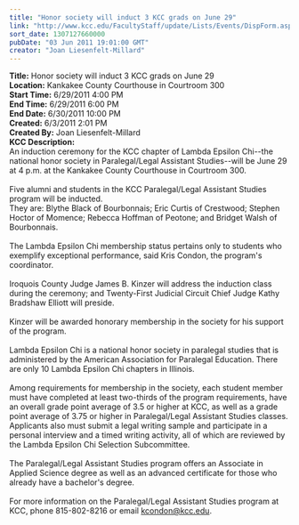```yaml
---
title: "Honor society will induct 3 KCC grads on June 29"
link: "http://www.kcc.edu/FacultyStaff/update/Lists/Events/DispForm.aspx?ID=91"
sort_date: 1307127660000
pubDate: "03 Jun 2011 19:01:00 GMT"
creator: "Joan Liesenfelt-Millard"
---
```


<div><b>Title:</b> Honor society will induct 3 KCC grads on June 29</div>
<div><b>Location:</b> Kankakee County Courthouse in Courtroom 300</div>
<div><b>Start Time:</b> 6/29/2011 4:00 PM</div>
<div><b>End Time:</b> 6/29/2011 6:00 PM</div>
<div><b>End Date:</b> 6/30/2011 10:00 PM</div>
<div><b>Created:</b> 6/3/2011 2:01 PM</div>
<div><b>Created By:</b> Joan Liesenfelt-Millard</div>
<div><b>KCC Description:</b> <div class=ExternalClass3097A5D1142A44C49C48C73C0D08866F>
<div>An induction ceremony for the KCC chapter of Lambda Epsilon Chi--the national honor society in Paralegal/Legal Assistant Studies--will be June 29 at 4 p.m. at the Kankakee County Courthouse in Courtroom 300.<br>    </div>
<div>Five alumni and students in the KCC Paralegal/Legal Assistant Studies program will be inducted.<br></div>
<div>They are: Blythe Black of Bourbonnais; Eric Curtis of Crestwood; Stephen Hoctor of Momence; Rebecca Hoffman of Peotone; and Bridget Walsh of Bourbonnais.<br>    </div>
<div>The Lambda Epsilon Chi membership status pertains only to students who exemplify exceptional performance, said Kris Condon, the program's coordinator.<br>    </div>
<div>Iroquois County Judge James B. Kinzer will address the induction class during the ceremony; and Twenty-First Judicial Circuit Chief Judge Kathy Bradshaw Elliott will preside. <br>    </div>
<div>Kinzer will be awarded honorary membership in the society for his support of the program.<br>    </div>
<div>Lambda Epsilon Chi is a national honor society in paralegal studies that is administered by the American Association for Paralegal Education. There are only 10 Lambda Epsilon Chi chapters in Illinois. <br>    </div>
<div>Among requirements for membership in the society, each student member must have completed at least two-thirds of the program requirements, have an overall grade point average of 3.5 or higher at KCC, as well as a grade point average of 3.75 or higher in Paralegal/Legal Assistant Studies classes. Applicants also must submit a legal writing sample and participate in a personal interview and a timed writing activity, all of which are reviewed by the Lambda Epsilon Chi Selection Subcommittee.<br>    </div>
<div>The Paralegal/Legal Assistant Studies program offers an Associate in Applied Science degree as well as an advanced certificate for those who already have a bachelor's degree.<br>    </div>
<div>For more information on the Paralegal/Legal Assistant Studies program at KCC, phone 815-802-8216 or email <a href="mailto:kcondon@kcc.edu">kcondon@kcc.edu</a>.</div></div></div>
